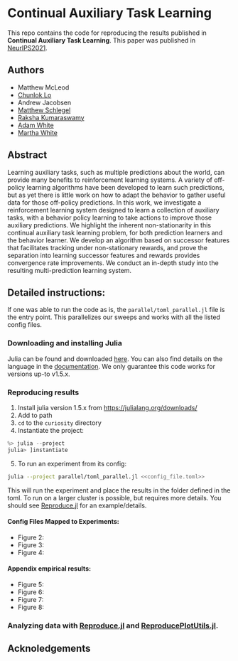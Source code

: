 # Continual Auxiliary Task Learning


This repo contains the code for reproducing the results published in **Continual Auxiliary Task Learning**. This paper was published in [NeurIPS2021](link).

## Authors
- Matthew McLeod
- [Chunlok Lo](https://chunloklo.github.io)
- Andrew Jacobsen 
- [Matthew Schlegel](https://mkschleg.github.io)
- [Raksha Kumaraswamy](https://webdocs.cs.ualberta.ca/~kumarasw/)
- [Adam White](https://sites.ualberta.ca/~amw8/)
- [Martha White](https://webdocs.cs.ualberta.ca/~whitem/)


## Abstract
Learning auxiliary tasks, such as multiple predictions about the world, can provide many benefits to reinforcement learning systems. A variety of off-policy learning algorithms have been developed to learn such predictions, but as yet there is little work on how to adapt the behavior to gather useful data for those off-policy predictions. In this work, we investigate a reinforcement learning system designed to learn a collection of auxiliary tasks, with a behavior policy learning to take actions to improve those auxiliary predictions. We highlight the inherent non-stationarity in this continual auxiliary task learning problem, for both prediction learners and the behavior learner. We develop an algorithm based on successor features that facilitates tracking under non-stationary rewards, and prove  the separation into learning successor features and rewards provides convergence rate improvements. We conduct an in-depth study into the resulting multi-prediction learning system. 


## Detailed instructions:

If one was able to run the code as is, the `parallel/toml_parallel.jl` file is the entry point. This parallelizes our sweeps and works with all the listed config files.

### Downloading and installing Julia

Julia can be found and downloaded [here](julialang.org). You can also find details on the language in the [documentation](https://docs.julialang.org/en/v1/). We only guarantee this code works for versions up-to v1.5.x. 



### Reproducing results

1. Install julia version 1.5.x from https://julialang.org/downloads/
2. Add to path
3. `cd` to the `curiosity` directory
4. Instantiate the project:

```julia
%> julia --project
julia> ]instantiate
```

5. To run an experiment from its config:

```bash
julia --project parallel/toml_parallel.jl <<config_file.toml>> 
```

This will run the experiment and place the results in the folder defined in the toml. To run on a larger cluster is possible, but requires more details. You should see [Reproduce.jl](https://github.com/mkschleg/Reproduce.jl/blob/master/Project.toml) for an example/details.


#### Config Files Mapped to Experiments:
- Figure 2:
- Figure 3:
- Figure 4:

#### Appendix empirical results:
- Figure 5:
- Figure 6:
- Figure 7:
- Figure 8:

### Analyzing data with [Reproduce.jl](https://github.com/mkschleg/Reproduce.jl/blob/master/Project.toml) and [ReproducePlotUtils.jl](https://github.com/mkschleg/ReproducePlotUtils.jl/tree/master/src).

## Acknoledgements

